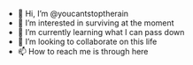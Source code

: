 - 👋 Hi, I’m @youcantstoptherain
- 👀 I’m interested in surviving at the moment
- 🌱 I’m currently learning what I can pass down
- 💞️ I’m looking to collaborate on this life
- 📫 How to reach me is through here

<!---
youcantstoptherain/youcantstoptherain is a ✨ special ✨ repository because its `README.md` (this file) appears on your GitHub profile.
You can click the Preview link to take a look at your changes.
--->
